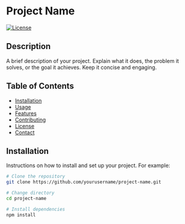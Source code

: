 # Project Name

[![License](https://img.shields.io/badge/license-MIT-blue.svg)](LICENSE)

## Description

A brief description of your project. Explain what it does, the problem it solves, or the goal it achieves. Keep it concise and engaging.

## Table of Contents

- [Installation](#installation)
- [Usage](#usage)
- [Features](#features)
- [Contributing](#contributing)
- [License](#license)
- [Contact](#contact)

## Installation

Instructions on how to install and set up your project. For example:

```bash
# Clone the repository
git clone https://github.com/yourusername/project-name.git

# Change directory
cd project-name

# Install dependencies
npm install